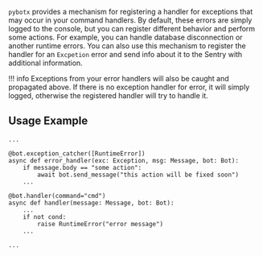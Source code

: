`pybotx` provides a mechanism for registering a handler for exceptions that may occur in your command handlers. 
By default, these errors are simply logged to the console, but you can register different behavior and perform some actions.
For example, you can handle database disconnection or another runtime errors. You can also use this mechanism to 
register the handler for an `Excpetion` error and send info about it to the Sentry with additional information.

!!! info
    Exceptions from your error handlers will also be caught and propagated above. If there is no exception handler for error,
    it will simply logged, otherwise the registered handler will try to handle it.

## Usage Example

```python3
...

@bot.exception_catcher([RuntimeError])
async def error_handler(exc: Exception, msg: Message, bot: Bot):
    if message.body == "some action":
        await bot.send_message("this action will be fixed soon")
    ...
    
@bot.handler(command="cmd")
async def handler(message: Message, bot: Bot):
    ...
    if not cond:
        raise RuntimeError("error message")
    ...

...
```